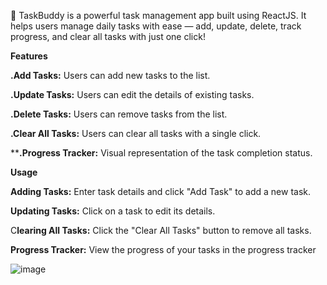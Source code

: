 🚀 TaskBuddy is a powerful task management app built using ReactJS. It helps users manage daily tasks with ease — add, update, delete, track progress, and clear all tasks with just one click!

**Features**

**.Add Tasks:** Users can add new tasks to the list.

**.Update Tasks:** Users can edit the details of existing tasks.

**.Delete Tasks:** Users can remove tasks from the list.

**.Clear All Tasks:** Users can clear all tasks with a single click.

****.Progress Tracker:** Visual representation of the task completion status.


**Usage**

**Adding Tasks:** Enter task details and click "Add Task" to add a new task.

**Updating Tasks:** Click on a task to edit its details.


C**learing All Tasks:** Click the "Clear All Tasks" button to remove all tasks.

**Progress Tracker:** View the progress of your tasks in the progress tracker

![image](https://github.com/user-attachments/assets/e314c0d5-96c7-4260-88cc-2c12f552c566)
